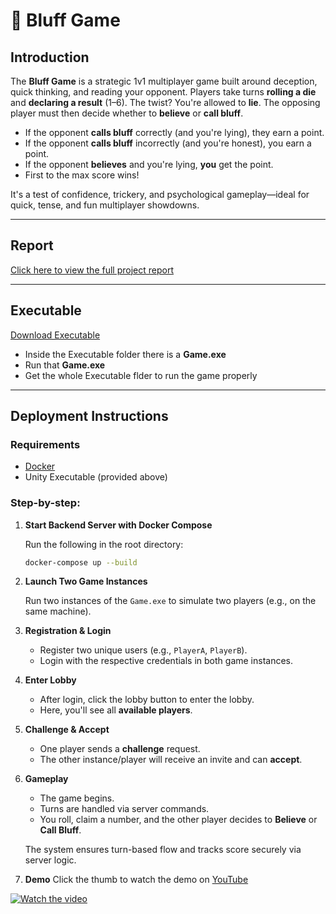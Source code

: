 # 🎲 Bluff Game

## Introduction

The **Bluff Game** is a strategic 1v1 multiplayer game built around deception, quick thinking, and reading your opponent. Players take turns **rolling a die** and **declaring a result** (1–6). The twist? You're allowed to **lie**. The opposing player must then decide whether to **believe** or **call bluff**.

* If the opponent **calls bluff** correctly (and you're lying), they earn a point.
* If the opponent **calls bluff** incorrectly (and you're honest), you earn a point.
* If the opponent **believes** and you're lying, **you** get the point.
* First to the max score wins!

It's a test of confidence, trickery, and psychological gameplay—ideal for quick, tense, and fun multiplayer showdowns.

---

## Report

[Click here to view the full project report](/Documentation/Bulff%20Game_Final%20Report.docx) <!-- Replace with actual link -->

---

## Executable

[Download Executable](/Executable) <!-- Replace with actual link -->
- Inside the Executable folder there is a **Game.exe**
- Run that **Game.exe**
- Get the whole Executable flder to run the game properly

---

## Deployment Instructions

### Requirements

* [Docker](https://www.docker.com/)
* Unity Executable (provided above)

### Step-by-step:

1. **Start Backend Server with Docker Compose**

   Run the following in the root directory:

   ```bash
   docker-compose up --build
   ```

2. **Launch Two Game Instances**

   Run two instances of the `Game.exe` to simulate two players (e.g., on the same machine).

3. **Registration & Login**

   * Register two unique users (e.g., `PlayerA`, `PlayerB`).
   * Login with the respective credentials in both game instances.

4. **Enter Lobby**

   * After login, click the lobby button to enter the lobby.
   * Here, you'll see all **available players**.

5. **Challenge & Accept**

   * One player sends a **challenge** request.
   * The other instance/player will receive an invite and can **accept**.

6. **Gameplay**

   * The game begins.
   * Turns are handled via server commands.
   * You roll, claim a number, and the other player decides to **Believe** or **Call Bluff**.

   The system ensures turn-based flow and tracks score securely via server logic.


6. **Demo**
Click the thumb to watch the demo on [YouTube](https://www.youtube.com/watch?v=3lEFldGMXjo)

[![Watch the video](https://img.youtube.com/vi/3lEFldGMXjo/0.jpg)](https://www.youtube.com/watch?v=3lEFldGMXjo)

